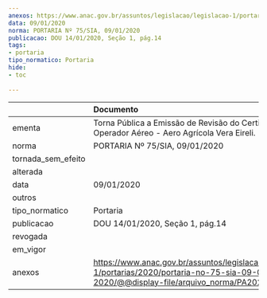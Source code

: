 ```yaml
---
anexos: https://www.anac.gov.br/assuntos/legislacao/legislacao-1/portarias/2020/portaria-no-75-sia-09-01-2020/@@display-file/arquivo_norma/PA2020-0075.pdf
data: 09/01/2020
norma: PORTARIA Nº 75/SIA, 09/01/2020
publicacao: DOU 14/01/2020, Seção 1, pág.14
tags:
- portaria
tipo_normatico: Portaria
hide: 
- toc 
 
---
```


|                    | Documento                                                                                                                                          |
|:-------------------|:---------------------------------------------------------------------------------------------------------------------------------------------------|
| ementa             | Torna Pública a Emissão de Revisão do Certificado de Operador Aéreo - Aero Agrícola Vera Eireli.                                                   |
| norma              | PORTARIA Nº 75/SIA, 09/01/2020                                                                                                                     |
| tornada_sem_efeito |                                                                                                                                                    |
| alterada           |                                                                                                                                                    |
| data               | 09/01/2020                                                                                                                                         |
| outros             |                                                                                                                                                    |
| tipo_normatico     | Portaria                                                                                                                                           |
| publicacao         | DOU 14/01/2020, Seção 1, pág.14                                                                                                                    |
| revogada           |                                                                                                                                                    |
| em_vigor           |                                                                                                                                                    |
| anexos             | https://www.anac.gov.br/assuntos/legislacao/legislacao-1/portarias/2020/portaria-no-75-sia-09-01-2020/@@display-file/arquivo_norma/PA2020-0075.pdf |